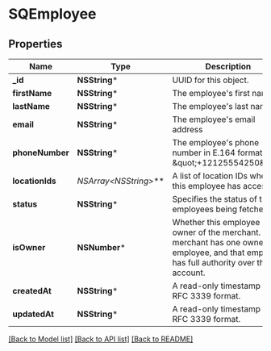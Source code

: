 # SQEmployee

## Properties
Name | Type | Description | Notes
------------ | ------------- | ------------- | -------------
**_id** | **NSString*** | UUID for this object. | [optional] 
**firstName** | **NSString*** | The employee&#39;s first name. | [optional] 
**lastName** | **NSString*** | The employee&#39;s last name. | [optional] 
**email** | **NSString*** | The employee&#39;s email address | [optional] 
**phoneNumber** | **NSString*** | The employee&#39;s phone number in E.164 format, i.e. \&quot;+12125554250\&quot; | [optional] 
**locationIds** | **NSArray&lt;NSString*&gt;*** | A list of location IDs where this employee has access to. | [optional] 
**status** | **NSString*** | Specifies the status of the employees being fetched. | [optional] 
**isOwner** | **NSNumber*** | Whether this employee is the owner of the merchant. Each merchant has one owner employee, and that employee has full authority over the account. | [optional] 
**createdAt** | **NSString*** | A read-only timestamp in RFC 3339 format. | [optional] 
**updatedAt** | **NSString*** | A read-only timestamp in RFC 3339 format. | [optional] 

[[Back to Model list]](../README.md#documentation-for-models) [[Back to API list]](../README.md#documentation-for-api-endpoints) [[Back to README]](../README.md)


